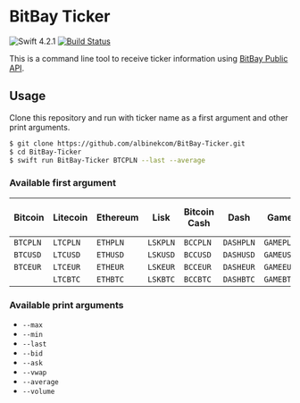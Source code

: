 # BitBay Ticker

![Swift 4.2.1](https://img.shields.io/badge/Swift-4.2.1-orange.svg)
[![Build Status](https://travis-ci.org/albinekcom/BitBay-Ticker.svg?branch=master)](https://travis-ci.org/albinekcom/BitBay-Ticker)

This is a command line tool to receive ticker information using [BitBay Public API](https://www.bitbay.net/en/api-public).

## Usage

Clone this repository and run with ticker name as a first argument and other print arguments.

```bash
$ git clone https://github.com/albinekcom/BitBay-Ticker.git
$ cd BitBay-Ticker
$ swift run BitBay-Ticker BTCPLN --last --average
```

### Available first argument

| Bitcoin  | Litecoin | Ethereum | Lisk     | Bitcoin Cash | Dash      | Game      | Bitcoin Gold | KZCash   | Ripple   | Infinity Economics | Monero   | Zcash    | Golem    | OmiseGO  | FuturoCoin | Augur    | Basic Attention Token | 0x       | TenX     | Neufund  |
|----------|----------|----------|----------|--------------|-----------|-----------|--------------|----------|----------|--------------------|----------|----------|----------|----------|------------|----------|-----------------------|----------|----------|----------|
| `BTCPLN` | `LTCPLN` | `ETHPLN` | `LSKPLN` | `BCCPLN`     | `DASHPLN` | `GAMEPLN` | `BTGPLN`     | `KZCPLN` | `XRPPLN` | `XINPLN`           | `XMRPLN` | `ZECPLN` | `GNTPLN` | `OMGPLN` | `FTOPLN`   | `REPPLN` | `BATPLN`              | `ZRXPLN` | `PAYPLN` | `NEUPLN` |
| `BTCUSD` | `LTCUSD` | `ETHUSD` | `LSKUSD` | `BCCUSD`     | `DASHUSD` | `GAMEUSD` | `BTGUSD`     | `KZCUSD` | `XRPEUR` | `XINEUR`           | `XMREUR` | `ZECEUR` | `GNTEUR` | `OMGEUR` | `FTOEUR`   | `REPEUR` | `BATEUR`              | `ZRXEUR` | `PAYEUR` | `NEUEUR` |
| `BTCEUR` | `LTCEUR` | `ETHEUR` | `LSKEUR` | `BCCEUR`     | `DASHEUR` | `GAMEEUR` | `BTGEUR`     | `KZCEUR` | `XRPUSD` | `XINUSD`           | `XMRUSD` | `ZECUSD` | `GNTUSD` | `OMGUSD` | `FTOUSD`   | `REPUSD` | `BATUSD`              | `ZRXUSD` | `PAYUSD` | `NEUUSD` |
|          | `LTCBTC` | `ETHBTC` | `LSKBTC` | `BCCBTC`     | `DASHBTC` | `GAMEBTC` | `BTGBTC`     | `KZCBTC` | `XRPBTC` | `XINBTC`           | `XMRBTC` | `ZECBTC` | `GNTBTC` | `OMGBTC` | `FTOBTC`   | `REPBTC` | `BATBTC`              | `ZRXBTC` | `PAYBTC` | `NEUBTC` |

### Available print arguments

- `--max`
- `--min`
- `--last`
- `--bid`
- `--ask`
- `--vwap`
- `--average`
- `--volume`
